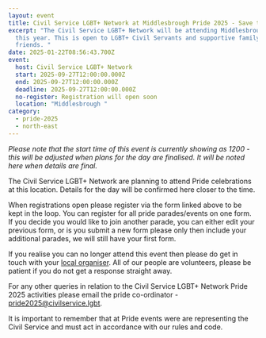 ```yaml
---
layout: event
title: Civil Service LGBT+ Network at Middlesbrough Pride 2025 - Save the Date
excerpt: "The Civil Service LGBT+ Network will be attending Middlesbrough Pride
  this year. This is open to LGBT+ Civil Servants and supportive family and
  friends. "
date: 2025-01-22T08:56:43.700Z
event:
  host: Civil Service LGBT+ Network
  start: 2025-09-27T12:00:00.000Z
  end: 2025-09-27T12:00:00.000Z
  deadline: 2025-09-27T12:00:00.000Z
  no-register: Registration will open soon
  location: "Middlesbrough "
category:
  - pride-2025
  - north-east
---
```

*P﻿lease note that the start time of this event is currently showing as 1200 - this will be adjusted when plans for the day are finalised. It will be noted here when details are final.*

The Civil Service LGBT+ Network are planning to attend Pride celebrations at this location. Details for the day will be confirmed here closer to the time. 

When registrations open please register via the form linked above to be kept in the loop. You can register for all pride parades/events on one form. If you decide you would like to join another parade, you can either edit your previous form, or is you submit a new form please only then include your additional parades, we will still have your first form.

I﻿f you realise you can no longer attend this event then please do get in touch with your [local organiser](https://www.civilservice.lgbt/team/). All of our people are volunteers, please be patient if you do not get a response straight away. 

F﻿or any other queries in relation to the Civil Service LGBT+ Network Pride 2025 activities please email the pride co-ordinator - [pride2025@civilservice.lgbt](mailto:pride2025@civilservice.lgbt).

I﻿t is important to remember that at Pride events were are representing the Civil Service and must act in accordance with our rules and code.